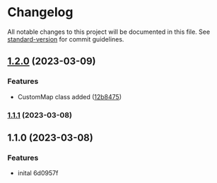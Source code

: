 # Changelog

All notable changes to this project will be documented in this file. See [standard-version](https://github.com/conventional-changelog/standard-version) for commit guidelines.

## [1.2.0](https://github.com/actuallyzefe/maps-ts/compare/v1.1.1...v1.2.0) (2023-03-09)


### Features

* CustomMap class added ([12b8475](https://github.com/actuallyzefe/maps-ts/commit/12b8475387af568f1c047770db0a53488ac5ac98))

### [1.1.1](https://github.com/actuallyzefe/maps-ts/compare/v1.1.0...v1.1.1) (2023-03-08)

## 1.1.0 (2023-03-08)


### Features

* inital 6d0957f
